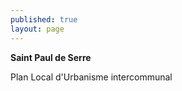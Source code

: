 ```yaml
---
published: true
layout: page
---
```


**Saint Paul de Serre**

Plan Local d'Urbanisme intercommunal
